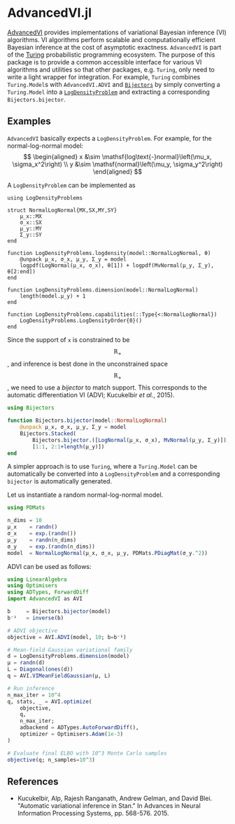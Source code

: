 
# AdvancedVI.jl
[AdvancedVI](https://github.com/TuringLang/AdvancedVI.jl) provides implementations of variational Bayesian inference (VI) algorithms.
VI algorithms perform scalable and computationally efficient Bayesian inference at the cost of asymptotic exactness.
`AdvancedVI` is part of the [Turing](https://turinglang.org/stable/) probabilistic programming ecosystem.
The purpose of this package is to provide a common accessible interface for various VI algorithms and utilities so that other packages, e.g. `Turing`, only need to write a light wrapper for integration. 
For example, `Turing` combines `Turing.Model`s with `AdvancedVI.ADVI` and [`Bijectors`](https://github.com/TuringLang/Bijectors.jl) by simply converting a `Turing.Model` into a [`LogDensityProblem`](https://github.com/tpapp/LogDensityProblems.jl) and extracting a corresponding `Bijectors.bijector`.

## Examples

`AdvancedVI` basically expects a `LogDensityProblem`.
For example, for the normal-log-normal model:
$$
\begin{aligned}
x &\sim \mathsf{log\text{-}normal}\left(\mu_x, \sigma_x^2\right) \\
y &\sim \mathsf{normal}\left(\mu_y, \sigma_y^2\right)
\end{aligned}
$$ 

A `LogDensityProblem` can be implemented as 
```
using LogDensityProblems

struct NormalLogNormal{MX,SX,MY,SY}
    μ_x::MX
    σ_x::SX
    μ_y::MY
    Σ_y::SY
end

function LogDensityProblems.logdensity(model::NormalLogNormal, θ)
    @unpack μ_x, σ_x, μ_y, Σ_y = model
    logpdf(LogNormal(μ_x, σ_x), θ[1]) + logpdf(MvNormal(μ_y, Σ_y), θ[2:end])
end

function LogDensityProblems.dimension(model::NormalLogNormal)
    length(model.μ_y) + 1
end

function LogDensityProblems.capabilities(::Type{<:NormalLogNormal})
    LogDensityProblems.LogDensityOrder{0}()
end
```

Since the support of `x` is constrained to be $$\mathbb{R}_+$$, and inference is best done in the unconstrained space $$\mathbb{R}_+$$, we need to use a *bijector* to match support.
This corresponds to the automatic differentiation VI (ADVI; Kucukelbir *et al.*, 2015).
```julia
using Bijectors

function Bijectors.bijector(model::NormalLogNormal)
    @unpack μ_x, σ_x, μ_y, Σ_y = model
    Bijectors.Stacked(
        Bijectors.bijector.([LogNormal(μ_x, σ_x), MvNormal(μ_y, Σ_y)]),
        [1:1, 2:1+length(μ_y)])
end
```

A simpler approach is to use `Turing`, where a `Turing.Model` can be automatically be converted into a `LogDensityProblem` and a corresponding `bijector` is automatically generated.

Let us instantiate a random normal-log-normal model.
```julia
using PDMats

n_dims = 10
μ_x    = randn()
σ_x    = exp.(randn())
μ_y    = randn(n_dims)
σ_y    = exp.(randn(n_dims))
model  = NormalLogNormal(μ_x, σ_x, μ_y, PDMats.PDiagMat(σ_y.^2))
```

ADVI can be used as follows:
```julia
using LinearAlgebra
using Optimisers
using ADTypes, ForwardDiff
import AdvancedVI as AVI

b     = Bijectors.bijector(model)
b⁻¹   = inverse(b)

# ADVI objective 
objective = AVI.ADVI(model, 10; b=b⁻¹)

# Mean-field Gaussian variational family
d = LogDensityProblems.dimension(model)
μ = randn(d)
L = Diagonal(ones(d))
q = AVI.VIMeanFieldGaussian(μ, L)

# Run inference
n_max_iter = 10^4
q, stats, _ = AVI.optimize(
    objective,
    q,
    n_max_iter;
    adbackend = ADTypes.AutoForwardDiff(),
    optimizer = Optimisers.Adam(1e-3)
)

# Evaluate final ELBO with 10^3 Monte Carlo samples
objective(q; n_samples=10^3)
```


## References

- Kucukelbir, Alp, Rajesh Ranganath, Andrew Gelman, and David Blei. "Automatic variational inference in Stan." In Advances in Neural Information Processing Systems, pp. 568-576. 2015.
